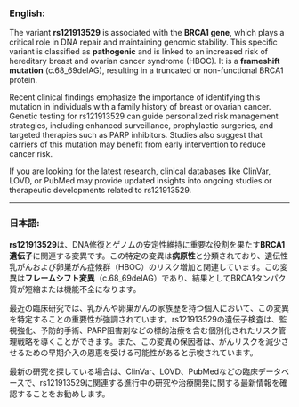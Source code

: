 ### English:
The variant **rs121913529** is associated with the **BRCA1 gene**, which plays a critical role in DNA repair and maintaining genomic stability. This specific variant is classified as **pathogenic** and is linked to an increased risk of hereditary breast and ovarian cancer syndrome (HBOC). It is a **frameshift mutation** (c.68_69delAG), resulting in a truncated or non-functional BRCA1 protein. 

Recent clinical findings emphasize the importance of identifying this mutation in individuals with a family history of breast or ovarian cancer. Genetic testing for rs121913529 can guide personalized risk management strategies, including enhanced surveillance, prophylactic surgeries, and targeted therapies such as PARP inhibitors. Studies also suggest that carriers of this mutation may benefit from early intervention to reduce cancer risk.

If you are looking for the latest research, clinical databases like ClinVar, LOVD, or PubMed may provide updated insights into ongoing studies or therapeutic developments related to rs121913529.

---

### 日本語:
**rs121913529**は、DNA修復とゲノムの安定性維持に重要な役割を果たす**BRCA1遺伝子**に関連する変異です。この特定の変異は**病原性**と分類されており、遺伝性乳がんおよび卵巣がん症候群（HBOC）のリスク増加と関連しています。この変異は**フレームシフト変異**（c.68_69delAG）であり、結果としてBRCA1タンパク質が短縮または機能不全になります。

最近の臨床研究では、乳がんや卵巣がんの家族歴を持つ個人において、この変異を特定することの重要性が強調されています。rs121913529の遺伝子検査は、監視強化、予防的手術、PARP阻害剤などの標的治療を含む個別化されたリスク管理戦略を導くことができます。また、この変異の保因者は、がんリスクを減少させるための早期介入の恩恵を受ける可能性があると示唆されています。

最新の研究を探している場合は、ClinVar、LOVD、PubMedなどの臨床データベースで、rs121913529に関連する進行中の研究や治療開発に関する最新情報を確認することをお勧めします。